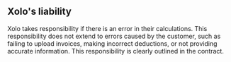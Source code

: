 ## Xolo's liability

Xolo takes responsibility if there is an error in their calculations.
This responsibility does not extend to errors caused by the customer, such as failing to upload invoices, making
incorrect deductions, or not providing accurate information. This responsibility is clearly outlined in the contract.
